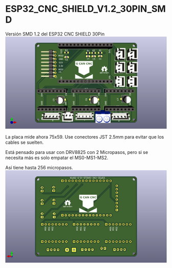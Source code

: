 # ESP32_CNC_SHIELD_V1.2_30PIN_SMD
 Versión SMD 1.2 del ESP32 CNC SHIELD 30Pin
 ![My Image](Images/Esp32_Cnc_Shield_30Pin_SMD_front.png)
 
La placa mide ahora 75x59. Use conectores JST 2.5mm para evitar que los cables se suelten.

Está pensado para usar con DRV8825 con 2 Micropasos, pero si se necesita más es solo empatar el MS0-MS1-MS2. 

Así tiene hasta 256 micropasos.
![My Image](Images/Esp32_Cnc_Shield_30Pin_SMD_back.png)
